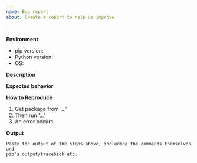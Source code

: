 ```yaml
---
name: Bug report
about: Create a report to help us improve

---
```


**Environment**

* pip version:
* Python version:
* OS:

<!-- Feel free to add more information about your environment here -->

**Description**
<!-- A clear and concise description of what the bug is. -->

**Expected behavior**
<!-- A clear and concise description of what you expected to happen. -->

**How to Reproduce**
<!-- Describe the steps to reproduce this bug. -->

1. Get package from '...'
2. Then run '...'
3. An error occurs.

**Output**

```
Paste the output of the steps above, including the commands themselves and
pip's output/traceback etc.
```

